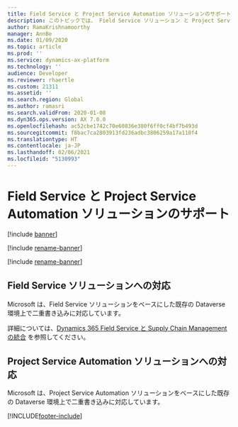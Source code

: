 ```yaml
---
title: Field Service と Project Service Automation ソリューションのサポート
description: このトピックでは、 Field Service ソリューション と Project Service Automation ソリューションへの対応に関する情報を提供します。
author: RamaKrishnamoorthy
manager: AnnBe
ms.date: 01/09/2020
ms.topic: article
ms.prod: ''
ms.service: dynamics-ax-platform
ms.technology: ''
audience: Developer
ms.reviewer: rhaertle
ms.custom: 21311
ms.assetid: ''
ms.search.region: Global
ms.author: ramasri
ms.search.validFrom: 2020-01-08
ms.dyn365.ops.version: AX 7.0.0
ms.openlocfilehash: ac52cbe1742c70e60836e380f6ff0cf4bf7b493d
ms.sourcegitcommit: f8bac7ca2803913fd236adbc3806259a17a110f4
ms.translationtype: HT
ms.contentlocale: ja-JP
ms.lasthandoff: 02/06/2021
ms.locfileid: "5130993"
---
```

# <a name="support-for-field-service-and-project-service-automation-solutions"></a>Field Service と Project Service Automation ソリューションのサポート

[!include [banner](../../includes/banner.md)]

[!include [rename-banner](~/includes/cc-data-platform-banner.md)]

[!include [rename-banner](~/includes/cc-data-platform-banner.md)]



## <a name="support-for-field-service-solutions"></a>Field Service ソリューションへの対応

Microsoft は、Field Service ソリューションをベースにした既存の Dataverse 環境上で二重書き込みに対応しています。

詳細については、[Dynamics 365 Field Service と Supply Chain Management の統合](https://docs.microsoft.com/dynamics365/field-service/supply-chain-field-service-integration) を参照してください。

## <a name="support-for-project-service-automation-solutions"></a>Project Service Automation ソリューションへの対応

Microsoft は、Project Service Automation ソリューションをベースにした既存の Dataverse 環境上で二重書き込みに対応しています。


[!INCLUDE[footer-include](../../../../includes/footer-banner.md)]